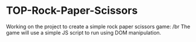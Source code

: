 # TOP-Rock-Paper-Scissors

Working on the project to create a simple rock paper scissors game:
/br
The game will use a simple JS script to run using DOM manipulation.
